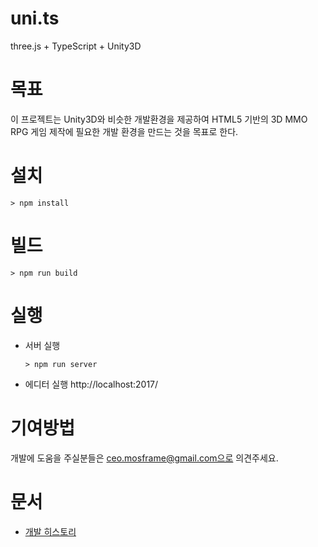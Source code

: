 # uni.ts
three.js + TypeScript + Unity3D

# 목표
이 프로젝트는 Unity3D와 비슷한 개발환경을 제공하여 HTML5 기반의 3D MMO RPG 게임 제작에 필요한 개발 환경을 만드는 것을 목표로 한다.

# 설치
```
> npm install
```

# 빌드
```
> npm run build
```

# 실행
- 서버 실행
    ```
    > npm run server
    ```
- 에디터 실행
    http://localhost:2017/

# 기여방법
개발에 도움을 주실분들은 ceo.mosframe@gmail.com으로 의견주세요.

# 문서
- [개발 히스토리](./documents/history.md)

